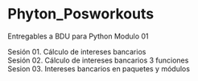 # Phyton_Posworkouts
Entregables a BDU para Python Modulo 01

Sesión 01. Cálculo de intereses bancarios <br>
Sesión 02. Cálculo de intereses bancarios 3 funciones <br>
Sesion 03. Intereses bancarios en paquetes y módulos
